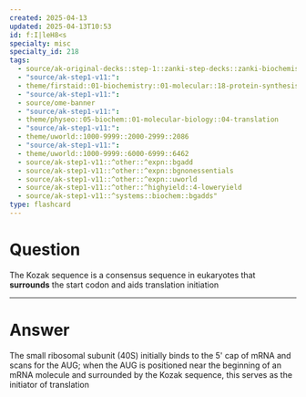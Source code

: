 ```yaml
---
created: 2025-04-13
updated: 2025-04-13T10:53
id: f:I|leH8<s
specialty: misc
specialty_id: 218
tags:
  - source/ak-original-decks::step-1::zanki-step-decks::zanki-biochemistry::molecular,-cellular,-genetics
  - "source/ak-step1-v11:": 
  - theme/firstaid::01-biochemistry::01-molecular::18-protein-synthesis::initiation
  - "source/ak-step1-v11:": 
  - source/ome-banner
  - "source/ak-step1-v11:": 
  - theme/physeo::05-biochem::01-molecular-biology::04-translation
  - "source/ak-step1-v11:": 
  - theme/uworld::1000-9999::2000-2999::2086
  - "source/ak-step1-v11:": 
  - theme/uworld::1000-9999::6000-6999::6462
  - source/ak-step1-v11::^other::^expn::bgadd
  - source/ak-step1-v11::^other::^expn::bgnonessentials
  - source/ak-step1-v11::^other::^expn::uworld
  - source/ak-step1-v11::^other::^highyield::4-loweryield
  - source/ak-step1-v11::^systems::biochem::bgadds"
type: flashcard
---
```


# Question
The Kozak sequence is a consensus sequence in eukaryotes that **surrounds** the start codon and aids translation initiation

---

# Answer
The small ribosomal subunit (40S) initially binds to the 5' cap of mRNA and scans for the AUG; when the AUG is positioned near the beginning of an mRNA molecule and surrounded by the Kozak sequence, this serves as the initiator of translation